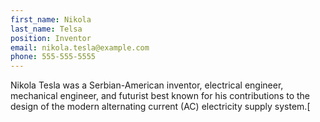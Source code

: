 ```yaml
---
first_name: Nikola
last_name: Telsa
position: Inventor
email: nikola.tesla@example.com
phone: 555-555-5555
---
```


Nikola Tesla was a Serbian-American inventor, electrical engineer, mechanical engineer, and futurist best known for his contributions to the design of the modern alternating current (AC) electricity supply system.[
